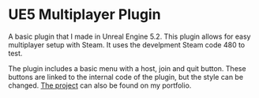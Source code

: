# UE5 Multiplayer Plugin
A basic plugin that I made in Unreal Engine 5.2. This plugin allows for easy multiplayer setup with Steam. It uses the develpment Steam code 480 to test.

The plugin includes a basic menu with a host, join and quit button. These buttons are linked to the internal code of the plugin, but the style can be changed.
[The project] can also be found on my portfolio.

[The Project]: https://stefkluskens.com/unreal-multiplayer-plugin.html
